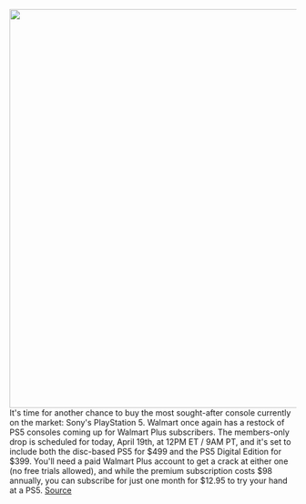 <img src='https://cdn.vox-cdn.com/thumbor/-XexmKs3fEXiwflboQZYpF8c6ZI=/0x0:2040x1360/1200x800/filters:focal(857x517:1183x843)/cdn.vox-cdn.com/uploads/chorus_image/image/70763089/vpavic_4261_20201023_0058.0.jpg' width='700px' /><br/>
It's time for another chance to buy the most sought-after console currently on the market: Sony's PlayStation 5. Walmart once again has a restock of PS5 consoles coming up for Walmart Plus subscribers. The members-only drop is scheduled for today, April 19th, at 12PM ET / 9AM PT, and it's set to include both the disc-based PS5 for $499 and the PS5 Digital Edition for $399. You'll need a paid Walmart Plus account to get a crack at either one (no free trials allowed), and while the premium subscription costs $98 annually, you can subscribe for just one month for $12.95 to try your hand at a PS5.
<a href='https://www.theverge.com/2022/4/18/22988835/sony-playstation-5-ps5-console-restock-walmart-plus-availability-check-inventory'> Source <a/>